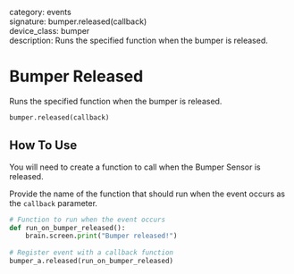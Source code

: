 category: events  
signature: bumper.released(callback)  
device_class: bumper  
description: Runs the specified function when the bumper is released.  

# Bumper Released

Runs the specified function when the bumper is released.

```python
bumper.released(callback)
```

## How To Use

You will need to create a function to call when the Bumper Sensor is released. 

Provide the name of the function that should run when the event occurs as the `callback` parameter.

```python
# Function to run when the event occurs
def run_on_bumper_released():
    brain.screen.print("Bumper released!")
 
# Register event with a callback function
bumper_a.released(run_on_bumper_released)
```

<advanced>
</advanced>
